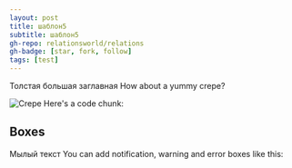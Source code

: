 ```yaml
---
layout: post
title: шаблон5
subtitle: шаблон5
gh-repo: relationsworld/relations
gh-badge: [star, fork, follow]
tags: [test]
---
```

Толстая  большая заглавная
How about a yummy crepe?

![Crepe](https://tiptopunit.github.io/next/img/kpl7.jpg)
Here's a code chunk:


## Boxes
Мылый текст
You can add notification, warning and error boxes like this: